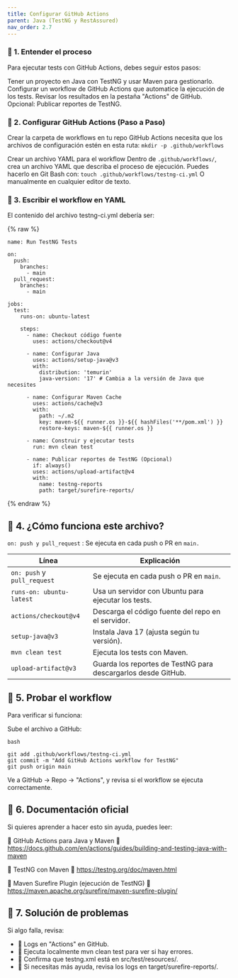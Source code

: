 ```yaml
---
title: Configurar GitHub Actions
parent: Java (TestNG y RestAssured)
nav_order: 2.7
---
```


### **📌 1. Entender el proceso**
Para ejecutar tests con GitHub Actions, debes seguir estos pasos:

Tener un proyecto en Java con TestNG y usar Maven para gestionarlo.
Configurar un workflow de GitHub Actions que automatice la ejecución de los tests.
Revisar los resultados en la pestaña "Actions" de GitHub.
Opcional: Publicar reportes de TestNG.

### **📌 2. Configurar GitHub Actions (Paso a Paso)**
Crear la carpeta de workflows en tu repo
GitHub Actions necesita que los archivos de configuración estén en esta ruta:
`mkdir -p .github/workflows`


Crear un archivo YAML para el workflow
Dentro de `.github/workflows/`, crea un archivo YAML que describa el proceso de ejecución.
Puedes hacerlo en Git Bash con:
`touch .github/workflows/testng-ci.yml`
O manualmente en cualquier editor de texto.

### **📌 3. Escribir el workflow en YAML**
El contenido del archivo testng-ci.yml debería ser:

{% raw %}
```
name: Run TestNG Tests

on:
  push:
    branches:
      - main
  pull_request:
    branches:
      - main

jobs:
  test:
    runs-on: ubuntu-latest

    steps:
      - name: Checkout código fuente
        uses: actions/checkout@v4

      - name: Configurar Java
        uses: actions/setup-java@v3
        with:
          distribution: 'temurin'
          java-version: '17' # Cambia a la versión de Java que necesites

      - name: Configurar Maven Cache
        uses: actions/cache@v3
        with:
          path: ~/.m2
          key: maven-${{ runner.os }}-${{ hashFiles('**/pom.xml') }}
          restore-keys: maven-${{ runner.os }}

      - name: Construir y ejecutar tests
        run: mvn clean test

      - name: Publicar reportes de TestNG (Opcional)
        if: always()
        uses: actions/upload-artifact@v4
        with:
          name: testng-reports
          path: target/surefire-reports/
```
{% endraw %}

## **📌 4. ¿Cómo funciona este archivo?**

`on: push y pull_request` : Se ejecuta en cada push o PR en ``main.``

| Línea                          | Explicación |
|--------------------------------|------------|
| `on: push` y `pull_request` | Se ejecuta en cada push o PR en `main`. |
| `runs-on: ubuntu-latest` | Usa un servidor con Ubuntu para ejecutar los tests. |
| `actions/checkout@v4` | Descarga el código fuente del repo en el servidor. |
| `setup-java@v3` | Instala Java 17 (ajusta según tu versión). |
| `mvn clean test` | Ejecuta los tests con Maven. |
| `upload-artifact@v3` | Guarda los reportes de TestNG para descargarlos desde GitHub. |



## **📌 5. Probar el workflow**
Para verificar si funciona:

Sube el archivo a GitHub:
```
bash

git add .github/workflows/testng-ci.yml
git commit -m "Add GitHub Actions workflow for TestNG"
git push origin main

```
Ve a GitHub → Repo → "Actions", y revisa si el workflow se ejecuta correctamente.


## **📌 6. Documentación oficial**
Si quieres aprender a hacer esto sin ayuda, puedes leer:

📘 GitHub Actions para Java y Maven
🔗 https://docs.github.com/en/actions/guides/building-and-testing-java-with-maven

📘 TestNG con Maven
🔗 https://testng.org/doc/maven.html

📘 Maven Surefire Plugin (ejecución de TestNG)
🔗 https://maven.apache.org/surefire/maven-surefire-plugin/

## **📌 7. Solución de problemas**
Si algo falla, revisa:

- 🔹 Logs en "Actions" en GitHub.
- 🔹 Ejecuta localmente mvn clean test para ver si hay errores.
- 🔹 Confirma que testng.xml está en src/test/resources/.
- 🔹 Si necesitas más ayuda, revisa los logs en target/surefire-reports/.

